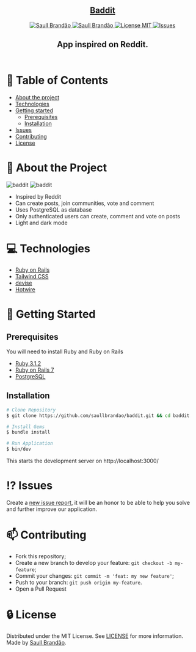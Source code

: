 <!-- PROJECT LOGO -->
<br />
<div align="center">
   <h2>
     <a href="https://badddit.herokuapp.com">
       Baddit
     </a>
   </h2>

  <p align="center">
    <a href="https://www.twitter.com/saullbrandao/">
      <img alt="Saull Brandão" src="https://img.shields.io/badge/-saullbrandao-1DA1F2?style=flat&logo=Twitter&logoColor=white" />
    </a>
    <a href="https://www.linkedin.com/in/saullbrandao/">
      <img alt="Saull Brandão" src="https://img.shields.io/badge/-saullbrandao-0A66C2?style=flat&logo=Linkedin&logoColor=white" />
    </a>
    <a href="./LICENSE">
      <img alt="License MIT" src="https://img.shields.io/github/license/saullbrandao/baddit" />
    </a>
    <a href="https://github.com/saullbrandao/baddit/issues">
    <img alt="Issues" src="https://img.shields.io/github/issues/saullbrandao/baddit" />
    </a>
  </p>
  <h2 align="center">
    App inspired on Reddit.
    <br />
    <br />
  </h2>
</div>

# :bookmark_tabs: Table of Contents

- [About the project](#about-the-project)
- [Technologies](#technologies)
- [Getting started](#getting-started)
  - [Prerequisites](#prerequisites)
  - [Installation](#installation)
- [Issues](#issues)
- [Contributing](#contributing)
- [License](#license)

# :page_with_curl: About the Project

![baddit](https://raw.githubusercontent.com/saullbrandao/baddit/master/demo-light.png)
![baddit](https://raw.githubusercontent.com/saullbrandao/baddit/master/demo-dark.png)

- Inspired by Reddit
- Can create posts, join communities, vote and comment
- Uses PostgreSQL as database
- Only authenticated users can create, comment and vote on posts
- Light and dark mode

# :computer: Technologies

- [Ruby on Rails](https://github.com/rails/rails)
- [Tailwind CSS](https://github.com/tailwindlabs/tailwindcss)
- [devise](https://github.com/heartcombo/devise)
- [Hotwire](https://hotwired.dev)

# :rocket: Getting Started

## Prerequisites

You will need to install Ruby and Ruby on Rails

- [Ruby 3.1.2](https://www.ruby-lang.org/en/)
- [Ruby on Rails 7](https://guides.rubyonrails.org/getting_started.html#creating-a-new-rails-project-installing-rails)
- [PostgreSQL](https://www.postgresql.org/download/)

## Installation

```sh
# Clone Repository
$ git clone https://github.com/saullbrandao/baddit.git && cd baddit

# Install Gems
$ bundle install

# Run Application
$ bin/dev
```

This starts the development server on http://localhost:3000/

# :interrobang: Issues

Create a <a href="https://github.com/saullbrandao/baddit/issues">new issue
report</a>, it will be an honor to be able to help you solve and further improve
our application.

# :mailbox: Contributing

- Fork this repository;
- Create a new branch to develop your feature: `git checkout -b my-feature`;
- Commit your changes: `git commit -m 'feat: my new feature'`;
- Push to your branch: `git push origin my-feature`.
- Open a Pull Request

# :lock: License

Distributed under the MIT License. See [LICENSE](./LICENSE) for more
information. Made by [Saull Brandão](https://www.linkedin.com/in/saullbrandao/).
<br/> <br/>
